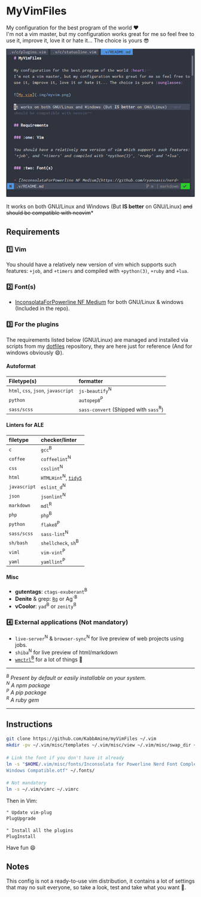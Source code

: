 # MyVimFiles

My configuration for the best program of the world :heart:  
I'm not a vim master, but my configuration works great for me so feel free to
use it, improve it, love it or hate it... The choice is yours :sunglasses:

![My vim](.img/myvim.jpg)

It works on both GNU/Linux and Windows (But **IS better** on GNU/Linux) ~~and
should be compatible with neovim~~*

## Requirements

### :one: Vim

You should have a relatively new version of vim which supports such features:
`+job`, and `+timers` and compiled with `+python(3)`, `+ruby` and `+lua`.

### :two: Font(s)

- [InconsolataForPowerline NF Medium](https://github.com/ryanoasis/nerd-fonts)
  for both GNU/Linux & windows (Included in the repo).

### :three: For the plugins

The requirements listed below (GNU/Linux) are managed and installed via scripts
from my [dotfiles](https://github.com/kabbamine/mydotfiles) repository, they
are here just for reference (And for windows obviously :smile:).

#### Autoformat

| Filetype(s)                         | formatter
| :-------------------------          | :-------------------------
| `html`, `css`, `json`, `javascript` | `js-beautify`<sup>N</sup>
| `python`                            | `autopep8`<sup>P</sup>
| `sass/scss`                         | `sass-convert` (Shipped with `sass`<sup>R</sup>)

#### Linters for ALE

| filetype                   | checker/linter
| :------------------------- | :-------------------------
| `c`                        | `gcc`<sup>B</sup>
| `coffee`                   | `coffeelint`<sup>N</sup>
| `css`                      | `csslint`<sup>N</sup>
| `html`                     | `HTMLHint`<sup>N</sup>, [`tidy5`](https://github.com/htacg/tidy-html5)
| `javascript`               | `eslint_d`<sup>N</sup>
| `json`                     | `jsonlint`<sup>N</sup>
| `markdown`                 | `mdl`<sup>R</sup>
| `php`                      | `php`<sup>B</sup>
| `python`                   | `flake8`<sup>P</sup>
| `sass/scss`                | `sass-lint`<sup>N</sup>
| `sh/bash`                  | `shellcheck`, `sh`<sup>B</sup>
| `viml`                     | `vim-vint`<sup>P</sup>
| `yaml`                     | `yamllint`<sup>P</sup>

#### Misc

- **gutentags**: `ctags-exuberant`<sup>B</sup>
- **Denite** & grep: [`Rg`](https://github.com/BurntSushi/ripgrep) or Ag`<sup>B</sup>
- **vCoolor**: `yad`<sup>B</sup> or `zenity`<sup>B</sup>

### :four: External applications (Not mandatory)

- `live-server`<sup>N</sup> & `browser-sync`<sup>N</sup> for live preview of
  web projects using jobs.
- `shiba`<sup>N</sup> for live preview of html/markdown
- [`wmctrl`<sup>B</sup>](http://tomas.styblo.name/wmctrl/) for a lot of things
  :beer:

-----------------------------

*<a id="B"><sup>B</sup></a> Present by default or easily installable on your
system.*  
*<a id="N"><sup>N</sup></a> A npm package*  
*<a id="P"><sup>P</sup></a> A pip package*  
*<a id="R"><sup>R</sup></a> A ruby gem*  

-----------------------------

## Instructions

```sh
git clone https://github.com/KabbAmine/myVimFiles ~/.vim
mkdir -pv ~/.vim/misc/templates ~/.vim/misc/view ~/.vim/misc/swap_dir ~/.vim/misc/undodir

# Link the font if you don't have it already
ln -s "$HOME/.vim/misc/fonts/Inconsolata for Powerline Nerd Font Complete
Windows Compatible.otf" ~/.fonts/

# Not mandatory
ln -s ~/.vim/vimrc ~/.vimrc
```

Then in Vim:

```vim
" Update vim-plug
PlugUpgrade

" Install all the plugins
PlugInstall
```

Have fun :smile:

## Notes

This config is not a ready-to-use vim distribution, it contains a lot of
settings that may no suit everyone, so take a look, test and take what you want
:beer:.
